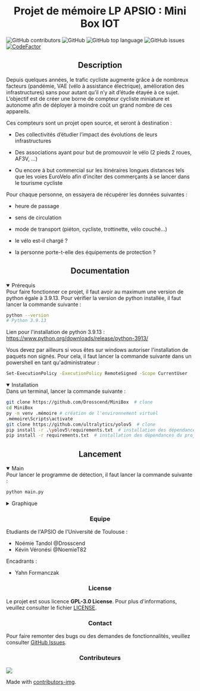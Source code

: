 # <div align="center">Projet de mémoire LP APSIO : Mini Box IOT</div>
![GitHub contributors](https://img.shields.io/github/contributors/Drosscend/MiniBox?label=Contributeurs)
![GitHub](https://img.shields.io/github/license/Drosscend/MiniBox)
![GitHub top language](https://img.shields.io/github/languages/top/Drosscend/MiniBox)
![GitHub issues](https://img.shields.io/github/issues/Drosscend/MiniBox)
[![CodeFactor](https://www.codefactor.io/repository/github/drosscend/minibox/badge)](https://www.codefactor.io/repository/github/drosscend/minibox)
## <div align="center">Description</div>

Depuis quelques années, le trafic cycliste augmente grâce à de nombreux facteurs (pandémie, VAE (vélo à assistance électrique), amélioration des infrastructures) sans pour autant qu’il n’y ait d’étude étayée à ce sujet. L’objectif est de créer une borne de compteur cycliste miniature et autonome afin de déployer à moindre coût un grand nombre de ces appareils.

Ces compteurs sont un projet open source, et seront à destination :

- Des collectivités d’étudier l’impact des évolutions de leurs infrastructures

- Des associations ayant pour but de promouvoir le vélo (2 pieds 2 roues, AF3V, …)

- Ou encore à but commercial sur les itinéraires longues distances tels que les voies EuroVelo afin d’inciter des commerçants à se lancer dans le tourisme cycliste

Pour chaque personne, on essayera de récupérer les données suivantes :

- heure de passage

- sens de circulation

- mode de transport (piéton, cycliste, trottinette, vélo couché…)

- le vélo est-il chargé ?

- la personne porte-t-elle des équipements de protection ?

## <div align="center">Documentation</div>

<details open>
<summary>Prérequis</summary>
Pour faire fonctionner ce projet, il faut avoir au maximum une version de python égale à 3.9.13. Pour vérifier la version de python installée, il faut lancer la commande suivante :

```bash
python --version
# Python 3.9.13
```

Lien pour l'installation de python 3.9.13 : https://www.python.org/downloads/release/python-3913/

Vous devez par ailleurs si vous êtes sur windows autoriser l'installation de paquets non signés. Pour cela, il faut lancer la commande suivante dans un powershell en tant qu'administrateur :

```bash
Set-ExecutionPolicy -ExecutionPolicy RemoteSigned -Scope CurrentUser
```
</details>

<details open>
<summary>Installation</summary>
Dans un terminal, lancer la commande suivante :

```bash
git clone https://github.com/Drosscend/MiniBox  # clone
cd MiniBox
py -m venv .mémoire # création de l'environnement virtuel
.mémoire\Scripts\activate
git clone https://github.com/ultralytics/yolov5  # clone
pip install -r .\yolov5\requirements.txt  # installation des dépendances de yolov5
pip install -r requirements.txt  # installation des dépendances du projet
```
</details>



## <div align="center">Lancement</div>

<details open>
<summary>Main</summary>
Pour lancer le programme de détection, il faut lancer la commande suivante :

```python
python main.py
```
</details>
<details close>
<summary>Graphique</summary>
Pour lancer le programme permettant d'afficher le diagramme, il faut lancer la commande suivante :

```python
python .\Functions\graph.py
```
</details>

### <div align="center">Equipe</div>

Etudiants de l'APSIO de l'Université de Toulouse :
- Noémie Tandol @Drosscend
- Kévin Véronési @NoemieT82

Encadrants :
- Yahn Formanczak

### <div align="center">License</div>

Le projet est sous licence **GPL-3.0 License**. Pour plus d'informations, veuillez consulter le fichier [LICENSE](LICENSE).

### <div align="center">Contact</div>

Pour faire remonter des bugs ou des demandes de fonctionnalités, veuillez consulter [GitHub Issues](https://github.com/Drosscend/MiniBox/issues).

### <div align="center">Contributeurs</div>

<a href = "https://github.com/Drosscend/MiniBox/graphs/contributors">
  <img src = "https://contrib.rocks/image?repo=Drosscend/MiniBox"/>
</a>

Made with [contributors-img](https://contrib.rocks).
